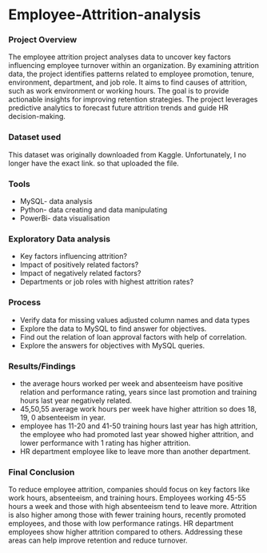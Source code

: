 # Employee-Attrition-analysis


### Project Overview

The employee attrition project analyses data to uncover key factors influencing employee turnover within an organization. By examining attrition data, the project identifies patterns related to employee promotion, tenure, environment, department, and job role. It aims to find causes of attrition, such as work environment or working hours. The goal is to provide actionable insights for improving retention strategies. The project leverages predictive analytics to forecast future attrition trends and guide HR decision-making.
### Dataset used
This dataset was originally downloaded from Kaggle. Unfortunately, I no longer have the exact link. so that uploaded the file.
 
### Tools
- MySQL- data analysis
- Python- data creating and data manipulating
- PowerBi- data visualisation

### Exploratory Data analysis

- Key factors influencing attrition?
- Impact of positively related factors?
- Impact of negatively related factors?
- Departments or job roles with highest attrition rates?



### Process

- Verify data for missing values adjusted column names and data types
- Explore the data to MySQL to find answer for objectives.
- Find out the relation of loan approval factors with help of correlation.
- Explore the answers for objectives with MySQL queries.

### Results/Findings
- the average hours worked per week and absenteeism have positive relation and performance 
  rating, years since last promotion and training hours last year negatively related.
- 45,50,55 average work hours per week have higher attrition so does 18, 19, 0 absenteeism in 
  year.
- employee has 11-20 and 41-50 training hours last year has high attrition, the employee who 
 had promoted last year showed higher attrition, and lower performance with 1 rating has 
 higher attrition.
- HR department employee like to leave more than another department.

### Final Conclusion

To reduce employee attrition, companies should focus on key factors like work hours, absenteeism, and training hours. Employees working 45-55 hours a week and those with high absenteeism tend to leave more. Attrition is also higher among those with fewer training hours, recently promoted employees, and those with low performance ratings. HR department employees show higher attrition compared to others. Addressing these areas can help improve retention and reduce turnover.
